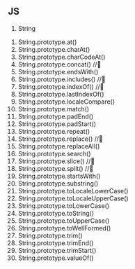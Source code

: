 ## JS

1. String

1) String.prototype.at()
2) String.prototype.charAt()
3) String.prototype.charCodeAt()
4) String.prototype.concat() //🔂
5) String.prototype.endsWith()
6) String.prototype.includes() //🔂
7) String.prototype.indexOf() //🔂
8) String.prototype.lastIndexOf()
9) String.prototype.localeCompare()
10) String.prototype.match()
11) String.prototype.padEnd()
12) String.prototype.padStart()
13) String.prototype.repeat()
14) String.prototype.replace() //🔂
15) String.prototype.replaceAll()
16) String.prototype.search()
17) String.prototype.slice() //🔂
18) String.prototype.split() //🔂
19) String.prototype.startsWith()
20) String.prototype.substring()
21) String.prototype.toLocaleLowerCase()
22) String.prototype.toLocaleUpperCase()
23) String.prototype.toLowerCase()
24) String.prototype.toString()
25) String.prototype.toUpperCase()
26) String.prototype.toWellFormed()
27) String.prototype.trim()
28) String.prototype.trimEnd()
29) String.prototype.trimStart()
30) String.prototype.valueOf()
